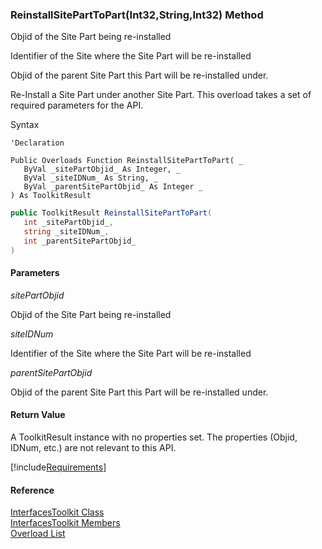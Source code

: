 ﻿### ReinstallSitePartToPart(Int32,String,Int32) Method

Objid of the Site Part being re-installed

Identifier of the Site where the Site Part will be re-installed

Objid of the parent Site Part this Part will be re-installed under.

Re-Install a Site Part under another Site Part. This overload takes a set of required parameters for the API.

Syntax

```vbnet
'Declaration
 
Public Overloads Function ReinstallSitePartToPart( _
   ByVal _sitePartObjid_ As Integer, _
   ByVal _siteIDNum_ As String, _
   ByVal _parentSitePartObjid_ As Integer _
) As ToolkitResult
```

```csharp
public ToolkitResult ReinstallSitePartToPart( 
   int _sitePartObjid_,
   string _siteIDNum_,
   int _parentSitePartObjid_
)
```

#### Parameters

_sitePartObjid_

Objid of the Site Part being re-installed

_siteIDNum_

Identifier of the Site where the Site Part will be re-installed

_parentSitePartObjid_

Objid of the parent Site Part this Part will be re-installed under.

#### Return Value

A ToolkitResult instance with no properties set. The properties (Objid, IDNum, etc.) are not relevant to this API.

[!include[Requirements](../partials/requirements.md)]

#### Reference

[InterfacesToolkit Class](FChoice.Toolkits.Clarify~FChoice.Toolkits.Clarify.Interfaces.InterfacesToolkit.md)  
[InterfacesToolkit Members](FChoice.Toolkits.Clarify~FChoice.Toolkits.Clarify.Interfaces.InterfacesToolkit_members.md)  
[Overload List](FChoice.Toolkits.Clarify~FChoice.Toolkits.Clarify.Interfaces.InterfacesToolkit~ReinstallSitePartToPart.md)